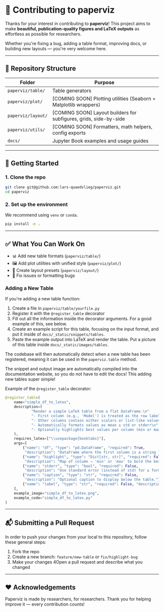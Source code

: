 # 🤝 Contributing to paperviz

Thanks for your interest in contributing to **paperviz**! This project aims to make **beautiful, publication-quality figures and LaTeX outputs** as effortless as possible for researchers.

Whether you're fixing a bug, adding a table format, improving docs, or building new layouts — you're very welcome here.

---

## 🧱 Repository Structure

| Folder                  | Purpose                                                           |
|--------------------------|-------------------------------------------------------------------|
| `paperviz/table/`        | Table generators                                                  |
| `paperviz/plot/`         | [COMING SOON] Plotting utilities (Seaborn + Matplotlib wrappers)  |
| `paperviz/layout/`       | [COMING SOON] Layout builders for subfigures, grids, side-by-side |
| `paperviz/utils/`        | [COMING SOON] Formatters, math helpers, config exports            |
| `docs/`                  | Jupyter Book examples and usage guides                            |

---

## 🚀 Getting Started

### 1. Clone the repo

```bash
git clone git@github.com:lars-quaedvlieg/paperviz.git
cd paperviz
```

### 2. Set up the environment

We recommend using `venv` or `conda`.

```bash
pip install -e .
```

---

## ✅ What You Can Work On

- 📊 Add new table formats (`paperviz/table/`)
- 🖼️ Add plot utilities with unified style (`paperviz/plot/`)
- 🧩 Create layout presets (`paperviz/layout/`)
- 🐛 Fix issues or formatting bugs

### Adding a New Table

If you're adding a new table function:

1. Create a file in `paperviz/table/yourfile.py`
2. Register it with the `@register_table` decorator
3. Fill out all the information inside the decorator arguments. For a good example of this, see below.
4. Create an example script for this table, focusing on the input format, and put it inside of `docs/_static/snippets/tables`.
5. Paste the example output into LaTeX and render the table. Put a picture of this table inside `docs/_static/images/tables`.

The codebase will then automatically detect when a new table has been registered, meaning it can be used in the `paperviz.table` method.

The snippet and output image are automatically compiled into the documentation website, so you do not have to edit the docs! This adding new tables super simple!

Example of the `@register_table` decorator:
```python
@register_table(
    name="simple_df_to_latex",
    description=(
            "Render a simple LaTeX table from a flat DataFrame.\n"
            "- First column (e.g., 'Model') is treated as the row label\n"
            "- Other columns contain either scalars or list-like values (e.g. [0.82, 0.84, 0.85])\n"
            "- Automatically formats values as mean ± std or stderr\n"
            "- Optionally highlights best values per column (min or max)"
    ),
    requires_latex=["\\usepackage{booktabs}"],
    args=[
        {"name": "df", "type": "pd.DataFrame", "required": True,
         "description": "DataFrame where the first column is a string label (e.g., 'Model') and other columns are scalars or list-like numeric values."},
        {"name": "highlight", "type": "Dict[str, str]", "required": False,
         "description": "Map of column → 'min' or 'max' to bold the best values."},
        {"name": "stderr", "type": "bool", "required": False,
         "description": "Use standard error (instead of std) for ± formatting."},
        {"name": "caption", "type": "str", "required": False,
         "description": "Optional caption to display below the table."},
        {"name": "label", "type": "str", "required": False, "description": "Optional LaTeX label for referencing."}
    ],
    example_image="simple_df_to_latex.png",
    example_code="simple_df_to_latex.py"
)
```

---

## 📬 Submitting a Pull Request

In order to push your changes from your local to this repository, follow these general steps:

1. Fork the repo
2. Create a new branch: `feature/new-table` or `fix/highlight-bug`
3. Make your changes
4Open a pull request and describe what you changed

---

## ❤️ Acknowledgements

Paperviz is made by researchers, for researchers. Thank you for helping improve it — every contribution counts!
